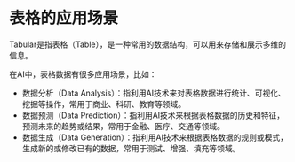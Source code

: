 # 表格的应用场景

Tabular是指表格（Table），是一种常用的数据结构，可以用来存储和展示多维的信息。

在AI中，表格数据有很多应用场景，比如：

- 数据分析（Data Analysis）：指利用AI技术来对表格数据进行统计、可视化、挖掘等操作，常用于商业、科研、教育等领域。
- 数据预测（Data Prediction）：指利用AI技术来根据表格数据的历史和特征，预测未来的趋势或结果，常用于金融、医疗、交通等领域。
- 数据生成（Data Generation）：指利用AI技术来根据表格数据的规则或模式，生成新的或修改已有的数据，常用于测试、增强、填充等领域。